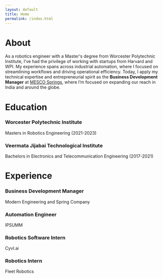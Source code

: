 ```yaml
---
layout: default
title: Home
permalink: /index.html
---
```


# About
As a robotics engineer with a Master's degree from Worcester Polytechnic Institute, I’ve had the privilege of working with startups from Harvard and WPI. My experience spans across industrial automation, where I focused on streamlining workflows and driving operational efficiency. Today, I apply my technical expertise and entrepreneurial spirit as the **Business Development Manager** at [MESCO Springs](https://www.mescosprings.com/), where I’m focused on expanding our reach in India and around the globe.


# Education
### Worcester Polytechnic Institute
Masters in Robotics Engineering (2021-2023)
### Veermata Jijabai Technological Institute
Bachelors in Electronics and Telecommunication Engineering (2017-2021)
# Experience
### Business Development Manager
Modern Engineering and Spring Company
### Automation Engineer
IPSUMM
### Robotics Software Intern
Cyvl.ai
### Robotics Intern
Fleet Robotics